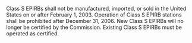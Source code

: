 Class S EPIRBs shall not be manufactured, imported, or sold in the United States on or after February 1, 2003. Operation of Class S EPIRB stations shall be prohibited after December 31, 2006. New Class S EPIRBs will no longer be certified by the Commission. Existing Class S EPIRBs must be operated as certified.

